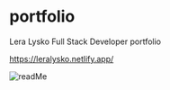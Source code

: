 # portfolio
Lera Lysko Full Stack Developer portfolio

https://leralysko.netlify.app/


![readMe](https://user-images.githubusercontent.com/69239819/162511051-670aead8-d500-4dd1-a97c-4243e9bacc31.png)
